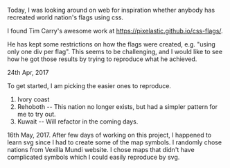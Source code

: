Today, I was looking around on web for inspiration whether anybody has recreated world nation's flags using css.

I found Tim Carry's awesome work at https://pixelastic.github.io/css-flags/.

He has kept some restrictions on how the flags were created, e.g. "using only one div per flag". This seems to be challenging, and I would like to see how he got those results by trying to reproduce what he achieved.

24th Apr, 2017

To get started, I am picking the easier ones to reproduce.
1) Ivory coast
2) Rehoboth -- This nation no longer exists, but had a simpler pattern for me to try out.
3) Kuwait -- Will refactor in the coming days.

16th May, 2017.
After few days of working on this project, I happened to learn svg since I had to create some of the map symbols.
I randomly chose nations from Vexilla Mundi website. I chose maps that didn't have complicated symbols which I
could easily reproduce by svg.






